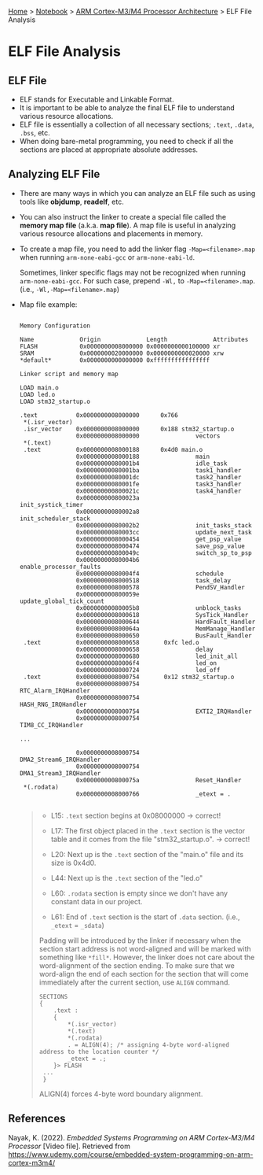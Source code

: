 <a href="../../">Home</a> > <a href="../notebook">Notebook</a> > <a href="./">ARM Cortex-M3/M4 Processor Architecture</a> > ELF File Analysis

# ELF File Analysis



## ELF File

* ELF stands for Executable and Linkable Format.
* It is important to be able to analyze the final ELF file to understand various resource allocations. 
* ELF file is essentially a collection of all necessary sections; `.text`, `.data`, `.bss`, etc.
* When doing bare-metal programming, you need to check if all the sections are placed at appropriate absolute addresses.



## Analyzing ELF File

* There are many ways in which you can analyze an ELF file such as using tools like **objdump**, **readelf**, etc.

* You can also instruct the linker to create a special file called the **memory map file** (a.k.a. **map file**). A map file is useful in analyzing various resource allocations and placements in memory.

* To create a map file, you need to add the linker flag `-Map=<filename>.map` when running `arm-none-eabi-gcc` or `arm-none-eabi-ld`.

  Sometimes, linker specific flags may not be recognized when running `arm-none-eabi-gcc`. For such case, prepend `-Wl,` to `-Map=<filename>.map`. (i.e., `-Wl,-Map=<filename>.map`)

* Map file example:

  ```plain
  
  Memory Configuration
  
  Name             Origin             Length             Attributes
  FLASH            0x0000000008000000 0x0000000000100000 xr
  SRAM             0x0000000020000000 0x0000000000020000 xrw 
  *default*        0x0000000000000000 0xffffffffffffffff
  
  Linker script and memory map 
  
  LOAD main.o
  LOAD led.o
  LOAD stm32_startup.o
  
  .text           0x0000000008000000      0x766
   *(.isr_vector)
   .isr_vector    0x0000000008000000      0x188 stm32_startup.o
                  0x0000000008000000                vectors
   *(.text)
   .text          0x0000000008000188      0x4d0 main.o
                  0x0000000008000188                main
                  0x00000000080001b4                idle_task
                  0x00000000080001ba                task1_handler
                  0x00000000080001dc                task2_handler
                  0x00000000080001fe                task3_handler
                  0x000000000800021c                task4_handler
                  0x000000000800023a                init_systick_timer
                  0x00000000080002a8                init_scheduler_stack
                  0x00000000080002b2                init_tasks_stack
                  0x00000000080003cc                update_next_task
                  0x0000000008000454                get_psp_value
                  0x0000000008000474                save_psp_value
                  0x000000000800049c                switch_sp_to_psp
                  0x00000000080004b6                enable_processor_faults
                  0x00000000080004f4                schedule
                  0x0000000008000518                task_delay
                  0x0000000008000578                PendSV_Handler
                  0x000000000800059e                update_global_tick_count
                  0x00000000080005b8                unblock_tasks
                  0x0000000008000618                SysTick_Handler
                  0x0000000008000644                HardFault_Handler
                  0x000000000800064a                MemManage_Handler
                  0x0000000008000650                BusFault_Handler
   .text          0x0000000008000658       0xfc led.o
                  0x0000000008000658                delay
                  0x0000000008000680                led_init_all
                  0x00000000080006f4                led_on
                  0x0000000008000724                led_off
   .text          0x0000000008000754       0x12 stm32_startup.o
                  0x0000000008000754                RTC_Alarm_IRQHandler
                  0x0000000008000754                HASH_RNG_IRQHandler
                  0x0000000008000754                EXTI2_IRQHandler
                  0x0000000008000754                TIM8_CC_IRQHandler
  
  ...
  
                  0x0000000008000754                DMA2_Stream6_IRQHandler
                  0x0000000008000754                DMA1_Stream3_IRQHandler
                  0x000000000800075a                Reset_Handler
   *(.rodata)
                  0x0000000008000766                _etext = .
  
  
  ```

  > * L15: `.text` section begins at 0x08000000 $\to$ correct!
  >
  > * L17: The first object placed in the `.text` section is the vector table and it comes from the file "stm32_startup.o". $\to$ correct!
  >
  > * L20: Next up is the `.text` section of the "main.o" file and its size is 0x4d0.
  >
  > * L44: Next up is the `.text` section of the "led.o"
  >
  > * L60: `.rodata` section is empty since we don't have any constant data in our project.
  >
  > * L61: End of `.text` section is the start of `.data` section. (i.e., `_etext` = `_sdata`)
  >
  > Padding will be introduced by the linker if necessary when the section start address is not word-aligned and will be marked with something like `*fill*`. However, the linker does not care about the word-alignment of the section ending. To make sure that we word-align the end of each section for the section that will come immediately after the current section, use `ALIGN` command.
  >
  > ```plain
  > SECTIONS 
  > { 
  >     .text : 
  >     {
  >         *(.isr_vector) 
  >         *(.text) 
  >         *(.rodata)
  >         . = ALIGN(4); /* assigning 4-byte word-aligned address to the location counter */
  >         _etext = .; 
  >     }> FLASH 
  >  ...
  >  }
  > ```
  >
  > ALIGN(4) forces 4-byte word boundary alignment.





## References

Nayak, K. (2022). *Embedded Systems Programming on ARM Cortex-M3/M4 Processor* [Video file]. Retrieved from  https://www.udemy.com/course/embedded-system-programming-on-arm-cortex-m3m4/

